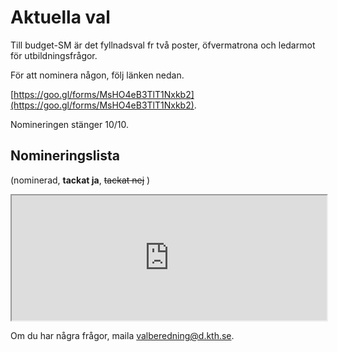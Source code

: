 # Aktuella val

Till budget-SM är det fyllnadsval fr två poster, öfvermatrona och ledarmot för utbildningsfrågor.

För att nominera någon, följ länken nedan.

[https://goo.gl/forms/MsHO4eB3TlT1Nxkb2](https://goo.gl/forms/MsHO4eB3TlT1Nxkb2).

Nomineringen stänger 10/10.

## Nomineringslista

(nominerad, **tackat ja**, <s>tackat nej</s> )

<iframe width="100%" height="200px" src="https://docs.google.com/spreadsheets/d/1KcUPKlanSyxHmFbaqriSD4eUsuBI8JrTXwjUEUakQQ8/pubhtml?gid=1697488666&amp;single=true&amp;widget=true&amp;headers=false"></iframe>

Om du har några frågor, maila [valberedning@d.kth.se](mailto:valberedning@d.kth.se).
